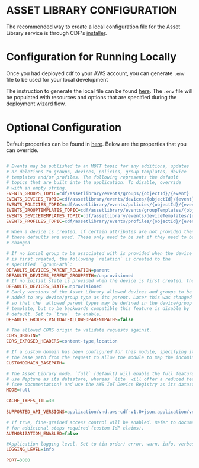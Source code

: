 # ASSET LIBRARY CONFIGURATION

The recommended way to create a local configuration file for the Asset Library service is through CDF's [installer](../../installer/README.md#deployment-using-wizard).
# Configuration for Running Locally

Once you had deployed cdf to your AWS account, you can generate `.env` file to be used for your local development

The instruction to generate the local file can be found [here](../../installer/README.md#local-development). The `.env` file will be populated with resources and options that are specified during the deployment wizard flow.

# Optional Configuration

Default properties can be found in [here](../src/config/.env.defaults). Below are the properties that you can override.

```ini

# Events may be published to an MQTT topic for any additions, updates
# or deletions to groups, devices, policies, group templates, device 
# templates and/or profiles. The following represents the default 
# topics that are built into the application. To disable, override 
# with an empty string.
EVENTS_GROUPS_TOPIC=cdf/assetlibrary/events/groups/{objectId}/{event}
EVENTS_DEVICES_TOPIC=cdf/assetlibrary/events/devices/{objectId}/{event}
EVENTS_POLICIES_TOPIC=cdf/assetlibrary/events/policies/{objectId}/{event}
EVENTS_GROUPTEMPLATES_TOPIC=cdf/assetlibrary/events/groupTemplates/{objectId}/{event}
EVENTS_DEVICETEMPLATES_TOPIC=cdf/assetlibrary/events/deviceTemplates/{objectId}/{event}
EVENTS_PROFILES_TOPIC=cdf/assetlibrary/events/profiles/{objectId}/{event}

# When a device is created, if certain attributes are not provided then
# these defaults are used. These only need to be set if they need to be 
# changed

# If no intial group to be associated with is provided when the device
# is first created, the following `relation` is created to the 
# specified  `groupPath`:  
DEFAULTS_DEVICES_PARENT_RELATION=parent
DEFAULTS_DEVICES_PARENT_GROUPPATH=/unprovisioned
# If no initial state is provided when the device is first created, the state is set to the following:
DEFAULTS_DEVICES_STATE=unprovisioned
# Early versions of the Asset Library allowed devices and groups to be
# added to any device/group type as its parent. Later this was changed 
# so that the  allowed parent types may be defined in the device/group 
# template, but to be backwards compatible this feature is disable by 
# default. Set to `true`  to enable.
DEFAULTS_GROUPS_VALIDATEALLOWEDPARENTPATHS=false

# The allowed CORS origin to validate requests against.
CORS_ORIGIN=*
CORS_EXPOSED_HEADERS=content-type,location

# If a custom domain has been configured for this module, specifying its base path here will remove 
# the base path from the request to allow the module to map the incoming request to the correct lambda handler
CUSTOMDOMAIN_BASEPATH=

# The Asset Library mode. `full` (default) will enable the full feature set and
# use Neptune as its datastore, whereas `lite` will offer a reduced feature set 
# (see documentation) and use the AWS IoT Device Registry as its datastore.
MODE=full

CACHE_TYPES_TTL=30
    
SUPPORTED_API_VERSIONS=application/vnd.aws-cdf-v1.0+json,application/vnd.aws-cdf-v2.0+json

# If true, fine-grained access control will be enabled. Refer to documentation 
# for additional steps required (custom IdP claims).
AUTHORIZATION_ENABLED=false

#Application logging level. Set to (in order) error, warn, info, verbose, debug  or silly.
LOGGING_LEVEL=info

PORT=3000

```